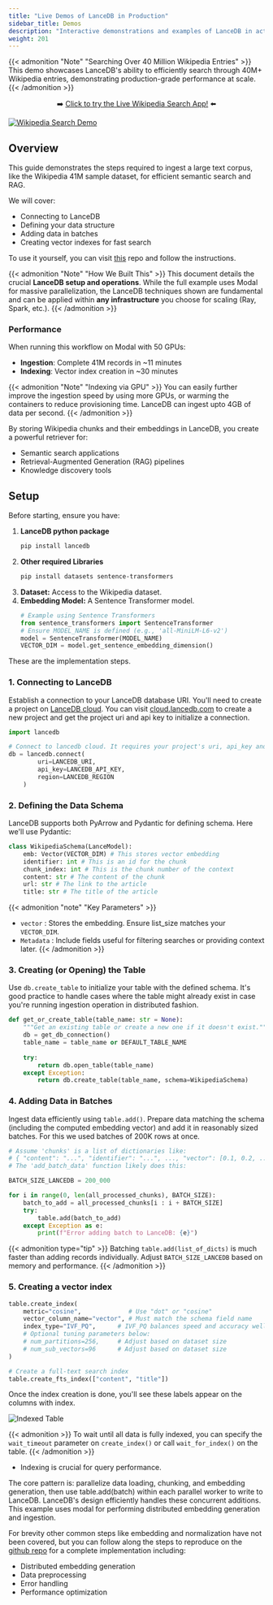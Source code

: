 ```yaml
---
title: "Live Demos of LanceDB in Production"
sidebar_title: Demos
description: "Interactive demonstrations and examples of LanceDB in action"
weight: 201
---
```


{{< admonition "Note" "Searching Over 40 Million Wikipedia Entries" >}}
This demo showcases LanceDB's ability to efficiently search through 40M+ Wikipedia entries, demonstrating production-grade performance at scale.
{{< /admonition >}}

<p style="text-align: center;">➡️ <a href="https://wiki-search-2.vercel.app/">Click to try the Live Wikipedia Search App!</a> ⬅️</p>

[![Wikipedia Search Demo](/assets/docs/demos/wiki-search.png)](https://wiki-search-2.vercel.app/)

## Overview

This guide demonstrates the steps required to ingest a large text corpus, like the Wikipedia 41M sample dataset, 
for efficient semantic search and RAG. 

We will cover:

* Connecting to LanceDB
* Defining your data structure
* Adding data in batches
* Creating vector indexes for fast search

To use it yourself, you can visit [this](https://github.com/lancedb/saas-examples-large-scale/tree/main/wikipedia-ingest) repo and follow the instructions.

{{< admonition "Note" "How We Built This"  >}}
This document details the crucial **LanceDB setup and operations**. While the full example 
uses Modal for massive parallelization, the LanceDB techniques shown are fundamental and can be applied 
within **any infrastructure** you choose for scaling (Ray, Spark, etc.).
{{< /admonition >}}

### Performance 

When running this workflow on Modal with 50 GPUs:
* **Ingestion**: Complete 41M records in ~11 minutes
* **Indexing**: Vector index creation in ~30 minutes

{{< admonition "Note" "Indexing via GPU" >}}
You can easily further improve the ingestion speed by using more GPUs, or warming the containers to reduce 
provisioning time. LanceDB can ingest upto 4GB of data per second.
{{< /admonition >}}

By storing Wikipedia chunks and their embeddings in LanceDB, you create a powerful retriever for:
* Semantic search applications
* Retrieval-Augmented Generation (RAG) pipelines
* Knowledge discovery tools

## Setup 

Before starting, ensure you have:

1.  **LanceDB python package**
    ```bash
    pip install lancedb
    ```
2.  **Other required Libraries**
    ```bash
    pip install datasets sentence-transformers
    ```
3.  **Dataset:** Access to the Wikipedia dataset.
4.  **Embedding Model:** A Sentence Transformer model.
    ```python
    # Example using Sentence Transformers
    from sentence_transformers import SentenceTransformer
    # Ensure MODEL_NAME is defined (e.g., 'all-MiniLM-L6-v2')
    model = SentenceTransformer(MODEL_NAME)
    VECTOR_DIM = model.get_sentence_embedding_dimension()
    ```

These are the implementation steps.

### 1. Connecting to LanceDB

Establish a connection to your LanceDB database URI. You'll need to create a project on [LanceDB cloud](https://docs.lancedb.com/enterprise/quickstart). You can visit [cloud.lancedb.com](https://cloud.lancedb.com/) to create a 
new project and get the project uri and api key to initialize a connection.

```python
import lancedb

# Connect to lancedb cloud. It requires your project's uri, api_key and region
db = lancedb.connect(
        uri=LANCEDB_URI,
        api_key=LANCEDB_API_KEY,
        region=LANCEDB_REGION
    )
```

### 2. Defining the Data Schema
LanceDB supports both PyArrow and Pydantic for defining schema. Here we'll use Pydantic:

```python
class WikipediaSchema(LanceModel):
    emb: Vector(VECTOR_DIM) # This stores vector embedding
    identifier: int # This is an id for the chunk
    chunk_index: int # This is the chunk number of the context
    content: str # The content of the chunk
    url: str # The link to the article
    title: str # The title of the article
```

{{< admonition "note" "Key Parameters" >}}
* `vector` : Stores the embedding. Ensure list_size matches your `VECTOR_DIM`.
* `Metadata` : Include fields useful for filtering searches or providing context later.
{{< /admonition >}}

### 3. Creating (or Opening) the Table
Use `db.create_table` to initialize your table with the defined schema. It's good practice to handle cases 
where the table might already exist in case you're running ingestion operation in distributed fashion.

```python
def get_or_create_table(table_name: str = None):
    """Get an existing table or create a new one if it doesn't exist."""
    db = get_db_connection()
    table_name = table_name or DEFAULT_TABLE_NAME
    
    try:
        return db.open_table(table_name)
    except Exception:
        return db.create_table(table_name, schema=WikipediaSchema)
```

### 4. Adding Data in Batches
Ingest data efficiently using `table.add()`. Prepare data matching the schema (including the computed embedding vector) and add it in reasonably sized batches. For this we used batches of 200K rows at once.

```python
# Assume 'chunks' is a list of dictionaries like:
# { "content": "...", "identifier": "...", ..., "vector": [0.1, 0.2, ...] }
# The 'add_batch_data' function likely does this:

BATCH_SIZE_LANCEDB = 200_000 

for i in range(0, len(all_processed_chunks), BATCH_SIZE):
    batch_to_add = all_processed_chunks[i : i + BATCH_SIZE]
    try:
        table.add(batch_to_add)
    except Exception as e:
        print(f"Error adding batch to LanceDB: {e}")
```

{{< admonition type="tip" >}}
Batching `table.add(list_of_dicts)` is much faster than adding records individually. Adjust `BATCH_SIZE_LANCEDB` based on memory and performance.
{{< /admonition >}}

### 5. Creating a vector index

```python
table.create_index(
    metric="cosine",             # Use "dot" or "cosine"
    vector_column_name="vector", # Must match the schema field name
    index_type="IVF_PQ",      # IVF_PQ balances speed and accuracy well. LanceDB also supports other vector indices
    # Optional tuning parameters below:
    # num_partitions=256,     # Adjust based on dataset size
    # num_sub_vectors=96      # Adjust based on dataset size
)

# Create a full-text search index
table.create_fts_index(["content", "title"])
```
Once the index creation is done, you'll see these labels appear on the columns with index.

![Indexed Table](/assets/docs/demos/indexed-table.png)

{{< admonition >}}
To wait until all data is fully indexed, you can specify the `wait_timeout` parameter on `create_index()` or call `wait_for_index()` on the table.
{{< /admonition >}}

* Indexing is crucial for query performance.


The core pattern is: parallelize data loading, chunking, and embedding generation, then use table.add(batch) 
within each parallel worker to write to LanceDB. LanceDB's design efficiently handles these concurrent additions.
This example uses modal for performing distributed embedding generation and ingestion.

For brevity other common steps like embedding and normalization have not been covered, but you can follow along 
the steps to reproduce on the [github repo](https://github.com/lancedb/saas-examples-large-scale/tree/main/wikipedia-ingest) for a complete implementation including:

* Distributed embedding generation
* Data preprocessing
* Error handling
* Performance optimization